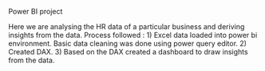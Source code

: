Power BI project

Here we are analysing the HR data of a particular business and deriving insights from the data. 
Process followed : 1) Excel data loaded into power bi environment. Basic data cleaning was done using power query editor. 
                   2) Created DAX. 
                   3) Based on the DAX created a dashboard to draw insights from the data.
